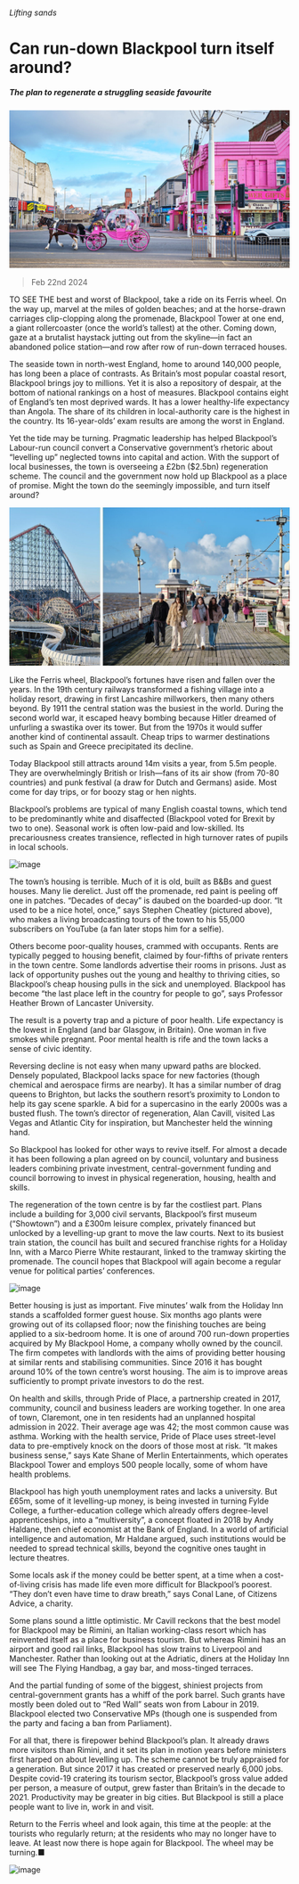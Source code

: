 ###### Lifting sands

# Can run-down Blackpool turn itself around? 

##### The plan to regenerate a struggling seaside favourite 

![image](images/20240224_BRP002.jpg) 

> Feb 22nd 2024 

TO SEE THE best and worst of Blackpool, take a ride on its Ferris wheel. On the way up, marvel at the miles of golden beaches; and at the horse-drawn carriages clip-clopping along the promenade, Blackpool Tower at one end, a giant rollercoaster (once the world’s tallest) at the other. Coming down, gaze at a brutalist haystack jutting out from the skyline—in fact an abandoned police station—and row after row of run-down terraced houses.

The seaside town in north-west England, home to around 140,000 people, has long been a place of contrasts. As Britain’s most popular coastal resort, Blackpool brings joy to millions. Yet it is also a repository of despair, at the bottom of national rankings on a host of measures. Blackpool contains eight of England’s ten most deprived wards. It has a lower healthy-life expectancy than Angola. The share of its children in local-authority care is the highest in the country. Its 16-year-olds’ exam results are among the worst in England.

Yet the tide may be turning. Pragmatic leadership has helped Blackpool’s Labour-run council convert a Conservative government’s rhetoric about “levelling up” neglected towns into capital and action. With the support of local businesses, the town is overseeing a £2bn ($2.5bn) regeneration scheme. The council and the government now hold up Blackpool as a place of promise. Might the town do the seemingly impossible, and turn itself around?

![image](images/20240224_BRP507.jpg) 


Like the Ferris wheel, Blackpool’s fortunes have risen and fallen over the years. In the 19th century railways transformed a fishing village into a holiday resort, drawing in first Lancashire millworkers, then many others beyond. By 1911 the central station was the busiest in the world. During the second world war, it escaped heavy bombing because Hitler dreamed of unfurling a swastika over its tower. But from the 1970s it would suffer another kind of continental assault. Cheap trips to warmer destinations such as Spain and Greece precipitated its decline. 

Today Blackpool still attracts around 14m visits a year, from 5.5m people. They are overwhelmingly British or Irish—fans of its air show (from 70-80 countries) and punk festival (a draw for Dutch and Germans) aside. Most come for day trips, or for boozy stag or hen nights. 

Blackpool’s problems are typical of many English coastal towns, which tend to be predominantly white and disaffected (Blackpool voted for Brexit by two to one). Seasonal work is often low-paid and low-skilled. Its precariousness creates transience, reflected in high turnover rates of pupils in local schools.

![image](images/20240224_BRP506.jpg) 


The town’s housing is terrible. Much of it is old, built as B&amp;Bs and guest houses. Many lie derelict. Just off the promenade, red paint is peeling off one in patches. “Decades of decay” is daubed on the boarded-up door. “It used to be a nice hotel, once,” says Stephen Cheatley (pictured above), who makes a living broadcasting tours of the town to his 55,000 subscribers on YouTube (a fan later stops him for a selfie). 

Others become poor-quality houses, crammed with occupants. Rents are typically pegged to housing benefit, claimed by four-fifths of private renters in the town centre. Some landlords advertise their rooms in prisons. Just as lack of opportunity pushes out the young and healthy to thriving cities, so Blackpool’s cheap housing pulls in the sick and unemployed. Blackpool has become “the last place left in the country for people to go”, says Professor Heather Brown of Lancaster University. 

The result is a poverty trap and a picture of poor health. Life expectancy is the lowest in England (and bar Glasgow, in Britain). One woman in five smokes while pregnant. Poor mental health is rife and the town lacks a sense of civic identity. 

Reversing decline is not easy when many upward paths are blocked. Densely populated, Blackpool lacks space for new factories (though chemical and aerospace firms are nearby). It has a similar number of drag queens to Brighton, but lacks the southern resort’s proximity to London to help its gay scene sparkle. A bid for a supercasino in the early 2000s was a busted flush. The town’s director of regeneration, Alan Cavill, visited Las Vegas and Atlantic City for inspiration, but Manchester held the winning hand.

So Blackpool has looked for other ways to revive itself. For almost a decade it has been following a plan agreed on by council, voluntary and business leaders combining private investment, central-government funding and council borrowing to invest in physical regeneration, housing, health and skills. 

The regeneration of the town centre is by far the costliest part. Plans include a building for 3,000 civil servants, Blackpool’s first museum (“Showtown”) and a £300m leisure complex, privately financed but unlocked by a levelling-up grant to move the law courts. Next to its busiest train station, the council has built and secured franchise rights for a Holiday Inn, with a Marco Pierre White restaurant, linked to the tramway skirting the promenade. The council hopes that Blackpool will again become a regular venue for political parties’ conferences.

![image](images/20240224_BRP001.jpg) 


Better housing is just as important. Five minutes’ walk from the Holiday Inn stands a scaffolded former guest house. Six months ago plants were growing out of its collapsed floor; now the finishing touches are being applied to a six-bedroom home. It is one of around 700 run-down properties acquired by My Blackpool Home, a company wholly owned by the council. The firm competes with landlords with the aims of providing better housing at similar rents and stabilising communities. Since 2016 it has bought around 10% of the town centre’s worst housing. The aim is to improve areas sufficiently to prompt private investors to do the rest. 

On health and skills, through Pride of Place, a partnership created in 2017, community, council and business leaders are working together. In one area of town, Claremont, one in ten residents had an unplanned hospital admission in 2022. Their average age was 42; the most common cause was asthma. Working with the health service, Pride of Place uses street-level data to pre-emptively knock on the doors of those most at risk. “It makes business sense,” says Kate Shane of Merlin Entertainments, which operates Blackpool Tower and employs 500 people locally, some of whom have health problems.

Blackpool has high youth unemployment rates and lacks a university. But £65m, some of it levelling-up money, is being invested in turning Fylde College, a further-education college which already offers degree-level apprenticeships, into a “multiversity”, a concept floated in 2018 by Andy Haldane, then chief economist at the Bank of England. In a world of artificial intelligence and automation, Mr Haldane argued, such institutions would be needed to spread technical skills, beyond the cognitive ones taught in lecture theatres.

Some locals ask if the money could be better spent, at a time when a cost-of-living crisis has made life even more difficult for Blackpool’s poorest. “They don’t even have time to draw breath,” says Conal Lane, of Citizens Advice, a charity.

Some plans sound a little optimistic. Mr Cavill reckons that the best model for Blackpool may be Rimini, an Italian working-class resort which has reinvented itself as a place for business tourism. But whereas Rimini has an airport and good rail links, Blackpool has slow trains to Liverpool and Manchester. Rather than looking out at the Adriatic, diners at the Holiday Inn will see The Flying Handbag, a gay bar, and moss-tinged terraces. 

And the partial funding of some of the biggest, shiniest projects from central-government grants has a whiff of the pork barrel. Such grants have mostly been doled out to “Red Wall” seats won from Labour in 2019. Blackpool elected two Conservative MPs (though one is suspended from the party and facing a ban from Parliament). 

For all that, there is firepower behind Blackpool’s plan. It already draws more visitors than Rimini, and it set its plan in motion years before ministers first harped on about levelling up. The scheme cannot be truly appraised for a generation. But since 2017 it has created or preserved nearly 6,000 jobs. Despite covid-19 cratering its tourism sector, Blackpool’s gross value added per person, a measure of output, grew faster than Britain’s in the decade to 2021. Productivity may be greater in big cities. But Blackpool is still a place people want to live in, work in and visit.

Return to the Ferris wheel and look again, this time at the people: at the tourists who regularly return; at the residents who may no longer have to leave. At least now there is hope again for Blackpool. The wheel may be turning.■

![image](images/20240224_BRP508.jpg) 


